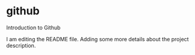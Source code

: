 # github
Introduction to Github

I am editing the README file. Adding some more details about the project description.

